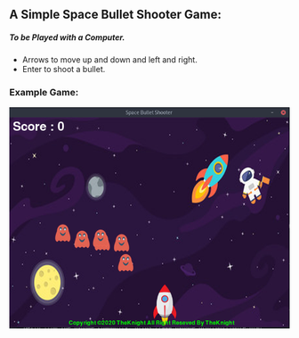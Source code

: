 ## A Simple Space Bullet Shooter Game:
##### To be Played with a Computer.
* Arrows to move up and down and left and right.
* Enter to shoot a bullet.
  

### Example Game:
![Game](spacegame.png)
